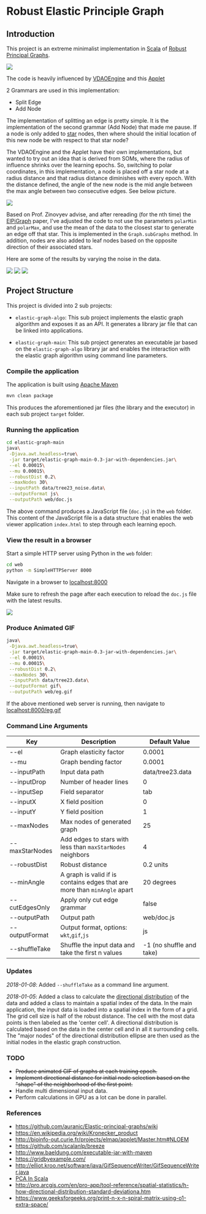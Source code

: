 # Robust Elastic Principle Graph

## Introduction

This project is an extreme minimalist implementation in [Scala](https://www.scala-lang.org/) of [Robust Principal Graphs](https://github.com/auranic/Elastic-principal-graphs/wiki/Robust-principal-graphs).

![](media/eg.gif)

The code is heavily influenced by [VDAOEngine](https://github.com/auranic/VDAOEngine) and this [Applet](http://bioinfo-out.curie.fr/projects/elmap/applet/Master.htm)

2 Grammars are used in this implementation:

- Split Edge
- Add Node

The implementation of splitting an edge is pretty simple. It is the implementation of the second grammar (Add Node) that made me pause. If a node is only added to [star](https://en.wikipedia.org/wiki/Star_(graph_theory)) nodes, then where should the initial location of this new node be with respect to that star node?

The VDAOEngine and the Applet have their own implementations, but wanted to try out an idea that is derived from SOMs, where the radius of influence shrinks over the learning epochs. So, switching to polar coordinates, in this implementation, a node is placed off a star node at a radius distance and that radius distance diminishes with every epoch. With the distance defined, the angle of the new node is the mid angle between the max angle between two consecutive edges. See below picture.

![](media/AddNode.png)

Based on Prof. Zinovyev advise, and after rereading (for the nth time) the [ElPiGraph](https://github.com/auranic/Elastic-principal-graphs/blob/master/ElPiGraph_Methods.pdf) paper, I've adjusted the code to not use the parameters `polarMin` and `polarMax`, and use the mean of the data to the closest star to generate an edge off that star. This is implemented in the `Graph.subGraphs` method. In addition, nodes are also added to leaf nodes based on the opposite direction of their associated stars.

Here are some of the results by varying the noise in the data.

![](media/Result1.png) ![](media/Result2.png) ![](media/Result3.png)

## Project Structure

This project is divided into 2 sub projects:

- `elastic-graph-algo`: This sub project implements the elastic graph algorithm and exposes it as an API. It generates a library jar file that can be linked into applications.

- `elastic-graph-main`: This sub project generates an executable jar based on the `elastic-graph-algo` library jar and enables the interaction with the elastic graph algorithm using command line parameters.

### Compile the application

The application is built using [Apache Maven](https://maven.apache.org/)

```bash
mvn clean package
```

This produces the aforementioned jar files (the library and the executor) in each sub project `target` folder.

### Running the application

```bash
cd elastic-graph-main
java\
 -Djava.awt.headless=true\
 -jar target/elastic-graph-main-0.3-jar-with-dependencies.jar\
 --el 0.00015\
 --mu 0.00015\
 --robustDist 0.2\
 --maxNodes 30\
 --inputPath data/tree23_noise.data\
 --outputFormat js\
 --outputPath web/doc.js
```

The above command produces a JavaScript file (`doc.js`) in the `web` folder.  This content of the JavaScript file is a data structure that enables the web viewer application `index.html` to step through each learning epoch.

### View the result in a browser

Start a simple HTTP server using Python in the `web` folder:

```bash
cd web
python -m SimpleHTTPServer 8000
```

Navigate in a browser to [localhost:8000](localhost:8000)

Make sure to refresh the page after each execution to reload the `doc.js` file with the latest results.

![](media/ElasticGraph.png)

### Produce Animated GIF

```bash
java\
 -Djava.awt.headless=true\
 -jar target/elastic-graph-main-0.3-jar-with-dependencies.jar\
 --el 0.00015\
 --mu 0.00015\
 --robustDist 0.2\
 --maxNodes 30\
 --inputPath data/tree23.data\
 --outputFormat gif\
 --outputPath web/eg.gif
```

If the above mentioned web server is running, then navigate to [localhost:8000/eg.gif](localhost:8000/eg.gif)

### Command Line Arguments

| Key | Description | Default Value |
|-----|-------------|---------------|
| --el | Graph elasticity factor | 0.0001 |
| --mu | Graph bending factor | 0.0001 |
| --inputPath | Input data path | data/tree23.data |
| --inputDrop | Number of header lines | 0 |
| --inputSep  | Field separator | tab |
| --inputX    | X field position | 0 |
| --inputY    | Y field position | 1 |
| --maxNodes  | Max nodes of generated graph | 25 |
| --maxStarNodes | Add edges to stars with less than `maxStarNodes` neighbors | 4 |
| --robustDist | Robust distance | 0.2 units |
| --minAngle | A graph is valid if is contains edges that are more than `minAngle` apart | 20 degrees |
| --cutEdgesOnly | Apply only cut edge grammar | false |
| --outputPath | Output path | web/doc.js |
| --outputFormat | Output format, options: `wkt`,`gif`,`js`| js|
| --shuffleTake | Shuffle the input data and take the first n values | -1 (no shuffle and take) |

### Updates

*2018-01-08*: Added `--shuffleTake` as a command line argument.

*2018-01-05*: Added a class to calculate the [directional distribution](http://pro.arcgis.com/en/pro-app/tool-reference/spatial-statistics/h-how-directional-distribution-standard-deviationa.htm) of the data and added a class to maintain a spatial index of the data.
In the main application, the input data is loaded into a spatial index in the form of a grid. The grid cell size is half of the robust distance.
The cell with the most data points is then labeled as the 'center cell'.  A directional distribution is calculated based on the data in the center cell and in all it surrounding cells.  The "major nodes" of the directional distribution ellipse are then used as the initial nodes in the elastic graph construction.

### TODO

- ~~Produce animated GIF of graphs at each training epoch.~~
- ~~Implement directional distance for initial node selection based on the "shape" of the neighborhood of the first point.~~
- Handle multi dimensional input data.
- Perform calculations in GPU as a lot can be done in parallel.

### References

- https://github.com/auranic/Elastic-principal-graphs/wiki
- https://en.wikipedia.org/wiki/Kronecker_product
- http://bioinfo-out.curie.fr/projects/elmap/applet/Master.htm#NLOEM
- https://github.com/scalanlp/breeze
- http://www.baeldung.com/executable-jar-with-maven
- https://gridbyexample.com/
- http://elliot.kroo.net/software/java/GifSequenceWriter/GifSequenceWriter.java
- [PCA In Scala](https://gist.github.com/tyrcho/5884241)
- http://pro.arcgis.com/en/pro-app/tool-reference/spatial-statistics/h-how-directional-distribution-standard-deviationa.htm
- https://www.geeksforgeeks.org/print-n-x-n-spiral-matrix-using-o1-extra-space/
